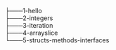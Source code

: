 ├───1-hello <br>
├───2-integers <br>
├───3-iteration <br>
├───4-arrayslice <br>
└───5-structs-methods-interfaces <br>